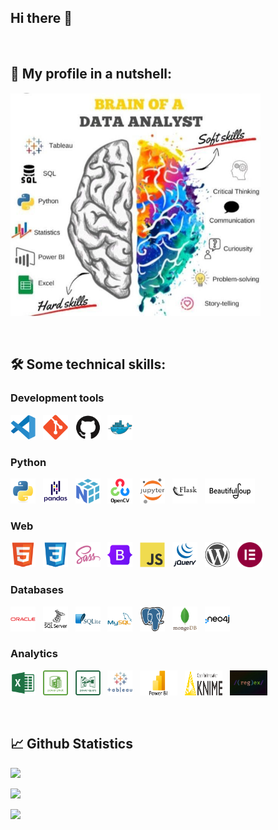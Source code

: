 ## Hi there 👋
<p>&nbsp;</p>

<!--
**saphir-lab/saphir-lab** is a ✨ _special_ ✨ repository because its `README.md` (this file) appears on your GitHub profile.

Here are some ideas to get you started:

- 🔭 I’m currently working on ...
- 🌱 I’m currently learning ...
- 👯 I’m looking to collaborate on ...
- 🤔 I’m looking for help with ...
- 💬 Ask me about ...
- 📫 How to reach me: ...
- 😄 Pronouns: ...
- ⚡ Fun fact: ...
-->



## 💬 My profile in a nutshell:

<p align="left"> <img src="./img/data_analyst.jpeg" width="400"/></p>
<p>&nbsp;</p>

## 🛠 Some technical skills:
### Development tools
<p>
<a href="https://code.visualstudio.com" target="vscode"> <img src="./img/devicon/vscode.svg" title="vscode" alt="vscode" width="40" height="40"/></a>&nbsp;&nbsp;
<a href="https://git-scm.com" target="git"> <img src="./img/devicon/git.svg" title="git" alt="git" width="40" height="40"/></a>&nbsp;&nbsp;
<a href="https://github.com" target="github"> <img src="./img/devicon/github.svg" title="github" alt="github" width="40" height="40"/></a>&nbsp;&nbsp;
<a href="https://www.docker.com" target="docker"> <img src="./img/devicon/docker.svg" title="docker" alt="docker" 
width="40" height="40"/></a>&nbsp;&nbsp;

### Python
<p> 
<a href="https://www.python.org" target="python"> <img src="./img/devicon/python.svg" title="python" alt="python" width="40" height="40"/></a>&nbsp;&nbsp;
<a href="https://pandas.pydata.org/docs/user_guide/index.html" target="pandas"> <img src="./img/devicon/pandas.svg" title="pandas" alt="pandas" width="40" height="40"/></a>&nbsp;&nbsp;
<a href="https://numpy.org/doc/stable/" target="numpy"> <img src="./img/devicon/numpy.svg" title="numpy" alt="numpy" width="40" height="40"/></a>&nbsp;&nbsp;
<a href="https://opencv.org" target="opencv"> <img src="./img/devicon/opencv_wordmark.svg" title="opencv" alt="opencv" 
width="40" height="40"/></a>&nbsp;&nbsp;
<a href="https://jupyter.org" target="jupyter"> <img src="./img/devicon/jupyter.svg" title="jupyter" alt="jupyter" width="40" height="40"/></a>&nbsp;&nbsp;
<a href="https://flask.palletsprojects.com/en/2.2.x/" target="flask"> <img src="./img/devicon/flask_wordmark.svg" title="flask" alt="flask" width="40" height="40"/></a>&nbsp;&nbsp;
<a href="https://realpython.com/beautiful-soup-web-scraper-python/" target="BeautifulSoup"> <img src="./img/logo/BeautifulSoup_landscape.jpg" title="BeautifulSoup" alt="BeautifulSoup" width="80" height="40"/></a>&nbsp;&nbsp;
</p>


### Web
<p>
<a href="https://www.w3schools.com/html/default.asp" target="html5"> <img src="./img/devicon/html5.svg" title="html5" alt="html5" width="40" height="40"/></a>&nbsp;&nbsp;
<a href="https://www.w3schools.com/css/default.asp" target="css3"> <img src="./img/devicon/css3.svg" title="css3" alt="css3" width="40" height="40"/></a>&nbsp;&nbsp;
<a href="https://www.w3schools.com/sass/default.php" target="sass"> <img src="./img/devicon/sass.svg" title="sass" alt="sass" width="40" height="40"/></a>&nbsp;&nbsp;
<a href="https://getbootstrap.com" target="bootstrap"> <img src="./img/devicon/bootstrap.svg" title="bootstrap" alt="bootstrap" width="40" height="40"/></a>&nbsp;&nbsp;
<a href="https://www.w3schools.com/js/default.asp" target="javascript"> <img src="./img/devicon/javascript.svg" title="javascript" alt="javascript" width="40" height="40"/></a>&nbsp;&nbsp;
<a href="https://www.w3schools.com/jquery/default.asp" target="jquery"> <img src="./img/devicon/jquery_wordmark.svg" title="jquery" alt="jquery" width="40" height="40"/></a>&nbsp;&nbsp;
<a href="https://wordpress.org" target="wordpress"> <img src="./img/devicon/wordpress-plain.svg" title="wordpress" alt="wordpress" width="40" height="40"/></a>&nbsp;&nbsp;
<a href="https://elementor.com" target="elementor"> <img src="./img/logo/elementor.webp" title="elementor" alt="elementor" width="40" height="40"/></a>&nbsp;&nbsp;
</p>


### Databases
<p>
<a href="https://www.oracle.com/database/technologies/" target="oracle"> <img src="./img/devicon/oracle.svg" title="oracle" alt="oracle" width="40" height="40"/></a>&nbsp;&nbsp;
<a href="https://www.microsoft.com/fr-be/sql-server/sql-server-downloads" target="microsoftsqlserver"> <img src="./img/devicon/microsoftsqlserver.svg" title="microsoftsqlserver" alt="microsoftsqlserver" width="40" height="40"/></a>&nbsp;&nbsp;
<a href="https://www.sqlite.org/index.html" target="sqlite"> <img src="./img/devicon/sqlite_wordmark.svg" title="sqlite" alt="sqlite" width="40" height="40"/></a>&nbsp;&nbsp;
<a href="https://www.mysql.com" target="mysql"> <img src="./img/devicon/mysql_wordmark.svg" title="mysql" alt="mysql" width="40" height="40"/></a>&nbsp;&nbsp;
<a href="https://www.postgresql.org" target="postgresql"> <img src="./img/devicon/postgresql.svg" title="postgresql" alt="postgresql" width="40" height="40"/></a>&nbsp;&nbsp;
<a href="https://www.mongodb.com" target="mongodb"> <img src="./img/devicon/mongodb.svg" title="mongodb" alt="mongodb" width="40" height="40"/></a>&nbsp;&nbsp;
<a href="https://neo4j.com" target="neo4j"> <img src="./img/devicon/neo4j_wordmark.svg" title="neo4j" alt="neo4j" width="40" height="40"/></a>&nbsp;&nbsp;
</p>

### Analytics
<p>
<a href="https://www.microsoft.com/en/microsoft-365/excel" target="excel"> <img src="./img/logo/excel.png" title="excel" alt="excel" width="40" height="40"/></a>&nbsp;&nbsp;
<a href="https://support.microsoft.com/en-us/office/power-pivot-overview-and-learning-f9001958-7901-4caa-ad80-028a6d2432ed" target="power_pivot"> <img src="./img/logo/power_pivot.png" title="Power Pivot" alt="Power Pivot" width="40" height="40"/></a>&nbsp;&nbsp;
<a href="https://support.microsoft.com/en-us/office/about-power-query-in-excel-7104fbee-9e62-4cb9-a02e-5bfb1a6c536a" target="power_query"> <img src="./img/logo/power_query.png" title="Power Query" alt="Power Query" width="40" height="40"/></a>&nbsp;&nbsp;
<a href="https://www.tableau.com" target="tableau"> <img src="./img/logo/tableau.png" title="tableau" alt="tableau" width="40" height="40"/></a>&nbsp;&nbsp;
<a href="https://powerbi.microsoft.com/what-is-power-bi/" target="PowerBI"> <img src="./img/logo/PowerBI.png" title="PowerBI" alt="PowerBI" width="60" height="40"/></a>&nbsp;&nbsp;
<a href="https://www.knime.com" target="knime"> <img src="./img/logo/knime.svg" title="knime" alt="knime" width="60" height="40"/></a>&nbsp;&nbsp;
<a href="https://regex101.com" target="regex"> <img src="./img/logo/regex_long.jpg" title="regex" alt="regex" width="60" height="40"/></a>&nbsp;&nbsp;
</p>
<p>&nbsp;</p>

## 📈 Github Statistics
<!--
Visit following site to see possible vcard
https://github-profile-summary-cards.vercel.app/demo.html
-->
![](https://github-profile-summary-cards.vercel.app/api/cards/stats?username=saphir-lab&theme=github)

![](https://github-profile-summary-cards.vercel.app/api/cards/profile-details?username=saphir-lab&theme=github)

![](https://komarev.com/ghpvc/?username=saphir-lab&style=for-the-badge)